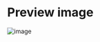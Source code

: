# Preview image 
![image](https://user-images.githubusercontent.com/57192600/198840610-be23f30c-fa67-430c-a050-a9e62e638743.png)
